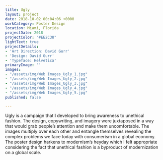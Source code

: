 ```yaml
---
title: Ugly
layout: project
date: 2018-10-02 00:04:06 +0000
workCategory: Poster Design
location: Miami, Florida
projectDate: 2018
projectColor: "#EE2C38"
lightText: true
projectDetails:
- 'Art Direction: David Gurr'
- 'Design: David Gurr'
- 'Typeface: Helvetica'
primaryImage: ''
images:
- "/assets/img/Web Images_Ugly_1.jpg"
- "/assets/img/Web Images_Ugly_2.jpg"
- "/assets/img/Web Images_Ugly_3.jpg"
- "/assets/img/Web Images_Ugly_4.jpg"
- "/assets/img/Web Images_Ugly_5.jpg"
published: false

---
```

Ugly is a campaign that I developed to bring awareness to unethical fashion. The design, copywriting, and imagery were juxtaposed in a way that would grab people’s attention and make them uncomfortable. The images multiply over each other and entangle themselves revealing the complex problems we face today with consumerism in a global economy. The poster design harkens to modernism’s heyday which I felt appropriate considering the fact that unethical fashion is a byproduct of modernization on a global scale. 